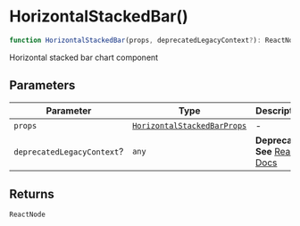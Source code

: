 # HorizontalStackedBar()

```ts
function HorizontalStackedBar(props, deprecatedLegacyContext?): ReactNode
```

Horizontal stacked bar chart component

## Parameters

| Parameter | Type | Description |
| ------ | ------ | ------ |
| `props` | [`HorizontalStackedBarProps`](../interfaces/HorizontalStackedBarProps.md) | - |
| `deprecatedLegacyContext`? | `any` | **Deprecated** **See** [React Docs](https://legacy.reactjs.org/docs/legacy-context.html#referencing-context-in-lifecycle-methods) |

## Returns

`ReactNode`
